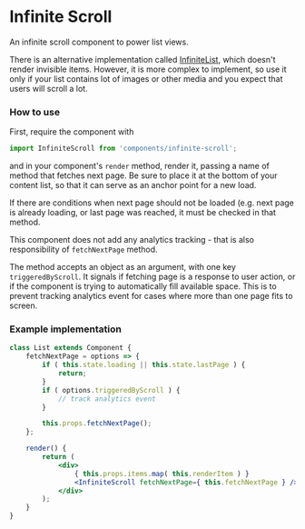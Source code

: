 Infinite Scroll
===============

An infinite scroll component to power list views.

There is an alternative implementation called [InfiniteList](../infinite-list), which doesn't render invisible items. However, it is more complex to implement, so use it only if your list contains lot of images or other media and you expect that users will scroll a lot.

### How to use

First, require the component with
```js
import InfiniteScroll from 'components/infinite-scroll';
```

and in your component's `render` method, render it, passing a name of method that fetches next page. Be sure to place it at the bottom of your content list, so that it can serve as an anchor point for a new load.

If there are conditions when next page should not be loaded (e.g. next page is already loading, or last page was reached, it must be checked in that method.

This component does not add any analytics tracking - that is also responsibility of `fetchNextPage` method.

The method accepts an object as an argument, with one key `triggeredByScroll`. It signals if fetching page is a response to user action, or if the component is trying to automatically fill available space. This is to prevent tracking analytics event for cases where more than one page fits to screen.

### Example implementation

```jsx
class List extends Component {
	fetchNextPage = options => {
		if ( this.state.loading || this.state.lastPage ) {
			return;
		}
		if ( options.triggeredByScroll ) {
			// track analytics event
		}

		this.props.fetchNextPage();
	};

	render() {
		return (
			<div>
				{ this.props.items.map( this.renderItem ) }
				<InfiniteScroll fetchNextPage={ this.fetchNextPage } />
			</div>
		);
	}
}
```
